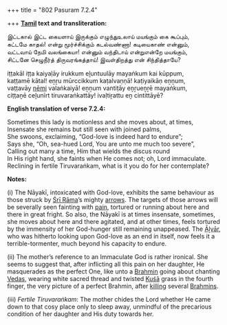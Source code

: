 +++
title = "802 Pasuram 7.2.4"

+++
**[Tamil](/definition/tamil#history "show Tamil definitions") text and transliteration:**

இட்டகால் இட்ட கையளாய் இருக்கும் எழுந்துஉலாய் மயங்கும் கை கூப்பும்,  
கட்டமே காதல்! என்று மூர்ச்சிக்கும் கடல்வண்ணா! கடியைகாண் என்னும்,  
வட்டவாய் நேமி வலங்கையா! என்னும் வந்திடாய் என்றுஎன்றே மயங்கும்,  
சிட்டனே செழுநீர்த் திருவரங்கத்தாய்! இவள்திறத்து என் சிந்தித்தாயே?

iṭṭakāl iṭṭa kaiyaḷāy irukkum eḻuntuulāy mayaṅkum kai kūppum,  
kaṭṭamē kātal! eṉṟu mūrccikkum kaṭalvaṇṇā! kaṭiyaikāṇ eṉṉum,  
vaṭṭavāy [nēmi](/definition/nemi#history "show nēmi definitions") valaṅkaiyā! eṉṉum vantiṭāy eṉṟueṉṟē mayaṅkum,  
ciṭṭaṉē ceḻunīrt tiruvaraṅkattāy! ivaḷtiṟattu eṉ cintittāyē?

**English translation of verse 7.2.4:**

Sometimes this lady is motionless and she moves about, at times,  
Insensate she remains but still seen with joined palms,  
She swoons, exclaiming, “God-love is indeed hard to endure”;  
Says she, “Oh, sea-hued Lord, You are unto me much too severe”,  
Calling out many a time, Him that wields the discus round  
In His right hand, she faints when He comes not; oh, Lord immaculate.  
Reclining in fertile Tiruvaraṅkam, what is it you do for her contemplate?

**Notes:**

\(i\) The Nāyakī, intoxicated with God-love, exhibits the same behaviour as those struck by [Śrī Rāma](/definition/shrirama#history "show Śrī Rāma definitions")’s mighty [arrows](/definition/arrow#history "show arrows definitions"). The targets of those arrows will be severally seen fainting with [pain](/definition/pain#history "show pain definitions"), tortured or running about here and there in great fright. So also, the Nāyakī is at times insensate, sometimes, she moves about here and there agitated, and at other times, feels tortured by the immensity of her God-hunger still remaining unappeased. The [Āḻvār](/definition/aḻvar#vaishnavism "show Āḻvār definitions"), who was hitherto looking upon God-love as an end in itself, now feels it a terrible-tormenter, much beyond his capacity to endure.

\(ii\) The mother’s reference to an Immaculate God is rather ironical. She seems to suggest that, after inflicting all this pain on her daughter, He masquerades as the perfect One, like unto a [Brahmin](/definition/brahmin#history "show Brahmin definitions") going about chanting [Vedas](/definition/veda#vaishnavism "show Vedas definitions"), wearing white sacred thread and twisted [Kuśā](/definition/kusha#vaishnavism "show Kuśā definitions") grass in the fourth finger, the very picture of a perfect Brahmin, after [killing](/definition/killing#history "show killing definitions") several [Brahmins](/definition/brahmin#history "show Brahmins definitions").

\(iii\) *Fertile Tiruvaraṅkam*: The mother chides the Lord whether He came down to that cosy place only to sleep away, unmindful of the precarious condition of her daughter and His duty towards her.


